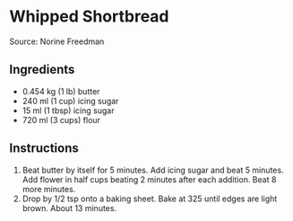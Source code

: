 # Whipped Shortbread #

Source: Norine Freedman

## Ingredients ##
* 0.454 kg (1 lb) butter
* 240 ml (1 cup) icing sugar
* 15 ml (1 tbsp) icing sugar
* 720 ml (3 cups) flour

## Instructions ##
1. Beat butter by itself for 5 minutes. Add icing sugar and beat 5 minutes. Add flower in half cups beating 2 minutes after each addition. Beat 8 more minutes.
1. Drop by 1/2 tsp onto a baking sheet. Bake at 325 until edges are light brown. About 13 minutes.
